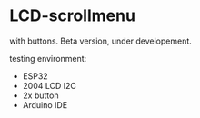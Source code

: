 # LCD-scrollmenu

with buttons.
Beta version, under developement.

testing environment:
- ESP32
- 2004 LCD I2C
- 2x button
- Arduino IDE

